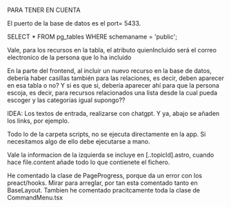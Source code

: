 PARA TENER EN CUENTA

El puerto de la base de datos es el port= 5433.

SELECT * FROM pg_tables WHERE schemaname = 'public';

Vale, para los recursos en la tabla, el atributo quienIncluido será el correo electronico de la persona que lo ha incluido

En la parte del frontend, al incluir un nuevo recurso en la base de datos, debería haber casillas también para las relaciones, es decir, deben aparecer en esa tabla o no? Y si es que si, debería aparecer ahí para que la persona escoja, es decir, para recursos relacionados una lista desde la cual pueda escoger y las categorias igual supongo??

IDEA: Los textos de entrada, realizarse con chatgpt. Y ya, abajo se añaden los links, por ejemplo.

Todo lo de la carpeta scripts, no se ejecuta directamente en la app. Si necesitamos algo de ello debe ejecutarse a mano.

Vale la informacion de la izquierda se incluye en [..topicId].astro, cuando hace file.content añade todo lo que contienete el fichero.

He comentado la clase de PageProgress, porque da un error con los preact/hooks. Mirar para arreglar, por tan esta comentado tanto en BaseLayout.
Tambien he comentado pracitcamente toda la clase de CommandMenu.tsx